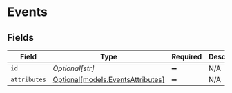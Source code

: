 # Events


## Fields

| Field                                                              | Type                                                               | Required                                                           | Description                                                        |
| ------------------------------------------------------------------ | ------------------------------------------------------------------ | ------------------------------------------------------------------ | ------------------------------------------------------------------ |
| `id`                                                               | *Optional[str]*                                                    | :heavy_minus_sign:                                                 | N/A                                                                |
| `attributes`                                                       | [Optional[models.EventsAttributes]](../models/eventsattributes.md) | :heavy_minus_sign:                                                 | N/A                                                                |